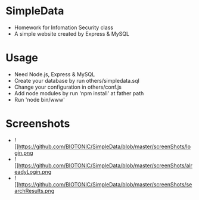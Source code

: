 # SimpleData
- Homework for Infomation Security class
- A simple website created by Express & MySQL

# Usage
- Need Node.js, Express & MySQL
- Create your database by run others/simpledata.sql
- Change your configuration in others/conf.js
- Add node modules by run 'npm install' at father path
- Run 'node bin/www'

# Screenshots
- ![]https://github.com/BIOTONIC/SimpleData/blob/master/screenShots/login.png
- ![]https://github.com/BIOTONIC/SimpleData/blob/master/screenShots/alreadyLogin.png
- ![]https://github.com/BIOTONIC/SimpleData/blob/master/screenShots/searchResults.png
